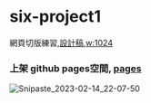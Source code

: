 # six-project1
網頁切版練習,<a href="https://xd.adobe.com/spec/934efdb7-a7e4-47d5-572e-efece0914f62-e57f/screen/9ba8ec87-c41b-474f-b92b-d2bb2fc7f922/specs/?fbclid=IwAR15fy4gQca7ZDUNrLwshygmfRsPpVtKRXW-ogWntmWT5WHXRzZ10ZG3Heg">設計稿,w:1024</a><br/>
<h3>上架 github pages空間,  
<a href="https://qcmytm.github.io/six-mission1/">pages</a></h3>

![Snipaste_2023-02-14_22-07-50](https://user-images.githubusercontent.com/107973729/218762025-a1fef6dd-8b59-4cef-a43f-5a8841e8535b.png)
